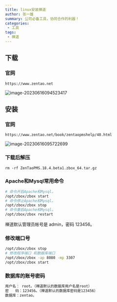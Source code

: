 ```yaml
---
title: linux安装禅道
author: 张一雄
summary: 公司必备工具，协同合作的利器！
categories:
 - 工具
tags:
 - 禅道
---
```


## 下载

### 官网

```http
https://www.zentao.net
```

![image-20230616094523417](https://img.myfox.fun/img/20230616094524.png)

## 安装

### 官网

```http
https://www.zentao.net/book/zentaopmshelp/40.html
```

![image-20230616095722699](https://img.myfox.fun/img/20230616095723.png)

### 下载后解压

```http
rm -rf ZenTaoPMS.18.4.beta1.zbox_64.tar.gz
```

### Apache和Mysql常用命令

```sh
# 命令开启Apache和Mysql。
/opt/zbox/zbox start 
# 命令停止Apache和Mysql。
/opt/zbox/zbox stop 
# 命令重启Apache和Mysql。
/opt/zbox/zbox restart
```

禅道默认管理员帐号是 admin，密码 123456。

### 修改端口号

```sh
/opt/zbox/zbox stop
# 修改程序端口 和数据库端口
/opt/zbox/zbox -ap 8080 -mp 3307
/opt/zbox/zbox start
```

### 数据库的账号密码

```sh
用户名： root。（禅道默认的数据库用户名是root）
密   码：123456。（禅道默认的数据库密码是123456）
数据库：zentao。
```

